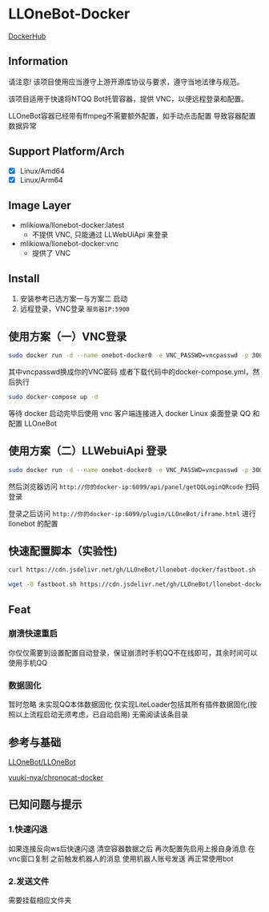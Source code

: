 # LLOneBot-Docker
[DockerHub](https://hub.docker.com/r/mlikiowa/llonebot-docker)

## Information
请注意! 该项目使用应当遵守上游开源库协议与要求，遵守当地法律与规范。

该项目适用于快速将NTQQ Bot托管容器，提供 VNC，以便远程登录和配置。

LLOneBot容器已经带有ffmpeg不需要额外配置，如手动点击配置 导致容器配置数据异常
## Support Platform/Arch
- [x] Linux/Amd64
- [x] Linux/Arm64

## Image Layer

- mlikiowa/llonebot-docker:latest
    - 不提供 VNC, 只能通过 LLWebUiApi 来登录
- mlikiowa/llonebot-docker:vnc
    - 提供了 VNC

## Install
1. 安装参考已选方案一与方案二 启动
2. 远程登录，VNC登录 `服务器IP:5900`
   
## 使用方案（一）VNC登录
 ```bash
 sudo docker run -d --name onebot-docker0 -e VNC_PASSWD=vncpasswd -p 3000:3000 -p 5900:5900 -p 3001:3001 -v ${PWD}/LiteLoader:/opt/QQ/resources/app/LiteLoader mlikiowa/llonebot-docker:vnc
 ```
其中vncpasswd换成你的VNC密码
或者下载代码中的docker-compose.yml，然后执行

```bash
sudo docker-compose up -d
```

等待 docker 启动完毕后使用 vnc 客户端连接进入 docker Linux 桌面登录 QQ 和配置 LLOneBot

## 使用方案（二）LLWebuiApi 登录

 ```bash
sudo docker run -d --name onebot-docker0 -e VNC_PASSWD=vncpasswd -p 3000:3000 -p 6099:6099 -p 3001:3001 -v ${PWD}/LiteLoader:/opt/QQ/resources/app/LiteLoader mlikiowa/llonebot-docker:latest
 ```

然后浏览器访问 `http://你的docker-ip:6099/api/panel/getQQLoginQRcode` 扫码登录

登录之后访问 `http://你的docker-ip:6099/plugin/LLOneBot/iframe.html` 进行 llonebot 的配置

## 快速配置脚本（实验性)

```bash
curl https://cdn.jsdelivr.net/gh/LLOneBot/llonebot-docker/fastboot.sh -o fastboot.sh & chmod +x fastboot.sh & sudo sh fastboot.sh
```
```bash
wget -O fastboot.sh https://cdn.jsdelivr.net/gh/LLOneBot/llonebot-docker/fastboot.sh & chmod +x fastboot.sh & sudo sh fastboot.sh
```

## Feat
### 崩溃快速重启
你仅仅需要到设置配置自动登录，保证崩溃时手机QQ不在线即可，其余时间可以使用手机QQ

### 数据固化
暂时忽略 未实现QQ本体数据固化 仅实现LiteLoader包括其所有插件数据固化(按照以上流程启动无须考虑，已自动启用) 无需阅读该条目录 


## 参考与基础
[LLOneBot/LLOneBot](https://github.com/LLOneBot/LLOneBot)

[yuuki-nya/chronocat-docker](https://github.com/yuuki-nya/chronocat-docker/blob/main/Dockerfile)

## 已知问题与提示
### 1.快速闪退
如果连接反向ws后快速闪退 清空容器数据之后 再次配置先启用上报自身消息 在vnc窗口复制 之前触发机器人的消息 使用机器人账号发送 再正常使用bot

### 2.发送文件
需要挂载相应文件夹
